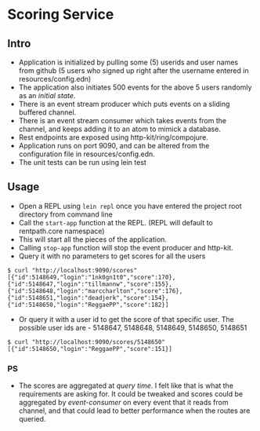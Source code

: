 # Scoring Service

## Intro

- Application is initialized by pulling some (5) userids and user names from github (5 users who signed up right after the username entered in resources/config.edn)
- The application also initiates 500 events for the above 5 users randomly as an *initial state*.
- There is an event stream producer which puts events on a sliding buffered channel.
- There is an event stream consumer which takes events from the channel, and keeps adding it to an atom to mimick a database.
- Rest endpoints are exposed using http-kit/ring/compojure.
- Application runs on port 9090, and can be altered from the configuration file in resources/config.edn.
- The unit tests can be run using lein test

## Usage

- Open a REPL using ```lein repl``` once you have entered the project root directory from command line
- Call the ```start-app``` function at the REPL. (REPL will default to rentpath.core namespace)
- This will start all the pieces of the application.
- Calling ```stop-app``` function will stop the event producer and http-kit.
- Query it with no parameters to get scores for all the users

```
$ curl "http://localhost:9090/scores"
[{"id":5148649,"login":"1nk0gn1t0","score":170},{"id":5148647,"login":"tillmannw","score":155},{"id":5148648,"login":"marccharlton","score":176},{"id":5148651,"login":"deadjerk","score":154},{"id":5148650,"login":"ReggaePP","score":182}]
```

- Or query it with a user id to get the score of that specific user. The possible user ids are - 5148647, 5148648, 5148649, 5148650, 5148651

```
$ curl "http://localhost:9090/scores/5148650"
[{"id":5148650,"login":"ReggaePP","score":151}]
```

### PS
- The scores are aggregated at *query time*. I felt like that is what the requirements are asking for. It could be tweaked and scores could be aggregated by *event-consumer* on every event that it reads from channel, and that could lead to better performance when the routes are queried. 